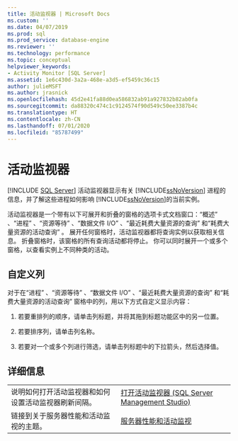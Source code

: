 ```yaml
---
title: 活动监视器 | Microsoft Docs
ms.custom: ''
ms.date: 04/07/2019
ms.prod: sql
ms.prod_service: database-engine
ms.reviewer: ''
ms.technology: performance
ms.topic: conceptual
helpviewer_keywords:
- Activity Monitor [SQL Server]
ms.assetid: 1e6c430d-3a2a-468e-a3d5-ef5459c36c15
author: julieMSFT
ms.author: jrasnick
ms.openlocfilehash: 45d2e41fa88d0ea586832ab91a927832b82ab0fa
ms.sourcegitcommit: da88320c474c1c9124574f90d549c50ee3387b4c
ms.translationtype: HT
ms.contentlocale: zh-CN
ms.lasthandoff: 07/01/2020
ms.locfileid: "85787499"
---
```

# <a name="activity-monitor"></a>活动监视器
 [!INCLUDE [SQL Server](../../includes/applies-to-version/sqlserver.md)]
活动监视器显示有关 [!INCLUDE[ssNoVersion](../../includes/ssnoversion-md.md)] 进程的信息，并了解这些进程如何影响 [!INCLUDE[ssNoVersion](../../includes/ssnoversion-md.md)]的当前实例。  
  
活动监视器是一个带有以下可展开和折叠的窗格的选项卡式文档窗口：“概述”  、“进程”  、“资源等待”  、“数据文件 I/O”  、“最近耗费大量资源的查询”  和“耗费大量资源的活动查询”  。 展开任何窗格时，活动监视器都将查询实例以获取相关信息。 折叠窗格时，该窗格的所有查询活动都将停止。 你可以同时展开一个或多个窗格，以查看实例上不同种类的活动。  
 
## <a name="customize-columns"></a>自定义列 
对于在“进程”  、“资源等待”  、“数据文件 I/O”  、“最近耗费大量资源的查询”  和“耗费大量资源的活动查询”  窗格中的列，用以下方式自定义显示内容：  
  
1.  若要重排列的顺序，请单击列标题，并将其拖到标题功能区中的另一位置。  
  
2.  若要排序列，请单击列名称。  
  
3.  若要对一个或多个列进行筛选，请单击列标题中的下拉箭头，然后选择值。  

## <a name="more-information"></a>详细信息  
   
|||  
|-|-|  
|说明如何打开活动监视器和如何设置活动监视器刷新间隔。|[打开活动监视器 (SQL Server Management Studio)](../../relational-databases/performance-monitor/open-activity-monitor-sql-server-management-studio.md)|  
|链接到关于服务器性能和活动监视的主题。|[服务器性能和活动监视](../../relational-databases/performance/server-performance-and-activity-monitoring.md)|  
  
  
